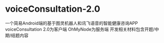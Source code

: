 # voiceConsultation-2.0
一个简易Android端的基于图灵机器人和讯飞语音的智能健康咨询APP
voiceConsultation 2.0为客户端
OhMyNode为服务端
开发相关材料包含开题/中期/结题内容
